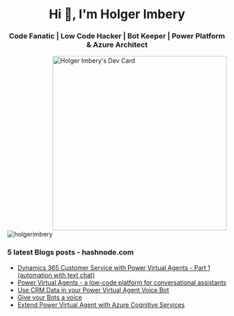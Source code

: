 <h1 align="center">Hi 👋, I'm Holger Imbery</h1>
<h3 align="center">Code Fanatic | Low Code Hacker | Bot Keeper | Power Platform & Azure Architect</h3>

<a href="https://app.daily.dev/thecognitiveservicesninja"><img src="https://api.daily.dev/devcards/7d6788ea96d04422bdcc4f633263bc26.png?r=f2m" align=right width="400" alt="Holger Imbery's Dev Card"/></a>

<p align="left"> <img src="https://komarev.com/ghpvc/?username=holgerimbery&label=Profile%20views&color=0e75b6&style=flat" alt="holgerimbery" /> </p>

### 5 latest Blogs posts - hashnode.com
<!-- HASHNODE:START -->
- [Dynamics 365 Customer Service with Power Virtual Agents - Part 1 &lpar;automation with text chat&rpar;](https://the.cognitiveservices.ninja/dynamics-365-customer-service-with-power-virtual-agents-part-1-automation-with-text-chat)
- [Power Virtual Agents - a low-code platform for conversational assistants](https://the.cognitiveservices.ninja/power-virtual-agents-a-low-code-platform-for-conversational-assistants)
- [Use CRM Data in your Power Virtual Agent Voice Bot](https://the.cognitiveservices.ninja/use-crm-data-in-your-power-virtual-agent-voice-bot)
- [Give your Bots a voice](https://the.cognitiveservices.ninja/give-your-bots-a-voice)
- [Extend Power Virtual Agent with Azure Cognitive Services](https://the.cognitiveservices.ninja/extend-power-virtual-agent-with-azure-cognitive-services-eab95018b7f6)
<!-- HASHNODE:END -->

